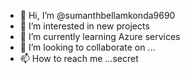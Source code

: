 - 👋 Hi, I’m @sumanthbellamkonda9690
- 👀 I’m interested in new projects 
- 🌱 I’m currently learning Azure services
- 💞️ I’m looking to collaborate on ...
- 📫 How to reach me ...secret

<!---
sumanthbellamkonda9690/sumanthbellamkonda9690 is a ✨ special ✨ repository because its `README.md` (this file) appears on your GitHub profile.
You can click the Preview link to take a look at your changes.
--->
